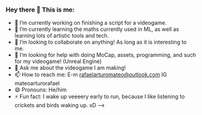 ### Hey there 👋 This is me:





- 🔭 I’m currently working on finishing a script for a videogame.
- 🌱 I’m currently learning the maths currently used in ML, as well as learning lots of artistic tools and tech.
- 👯 I’m looking to collaborate on anything! As long as it is interesting to me.
- 🤔 I’m looking for help with doing MoCap, assets, programming, and such for my videogame! (Unreal Engine)
- 💬 Ask me about the videogame I am making!
- 📫 How to reach me: E-m rafaelarturomateo@outlook.com IG mateoarturorafael
- 😄 Pronouns: He/him
- ⚡ Fun fact: I wake up veeeery early to run, because I like listening to crickets and birds waking up. xD
-->
